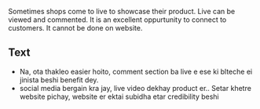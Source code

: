 Sometimes shops come to live to showcase their product. Live can be viewed and commented. It is an excellent oppurtunity to connect to customers. It cannot be done on website.

## Text
- Na, ota thakleo easier hoito, comment section ba live e ese ki blteche ei jinista beshi benefit dey.
- social media bergain kra jay, live video dekhay product er.. Setar khetre website pichay, website er ektai subidha etar credibility beshi